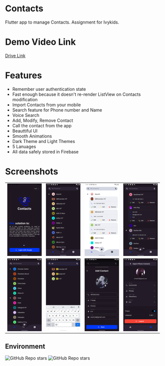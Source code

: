 # Contacts

Flutter app to manage Contacts. Assignment for Ivykids.

# Demo Video Link

[Drive Link](https://drive.google.com/file/d/1kT1-NFJzcB0tw_xto1dRXxbtAjx4SlZ3/view?usp=sharing)

# Features

- Remember user authentication state
- Fast enough because it doesn't re-render ListView on Contacts modification
- Import Contacts from your mobile
- Search feature for Phone number and Name
- Voice Search
- Add, Modify, Remove Contact
- Call the contact from the app
- Beauttiful UI
- Smooth Animations
- Dark Theme and Light Themes
- 5 Lanuages
- All data safely stored in Firebase

# Screenshots

| | | | |
| ------------- | ------------- | -------------- | -------------- |
| <img src="https://raw.githubusercontent.com/Prayag-X/Contacts/main/screenshots/0.png"> | <img src="https://raw.githubusercontent.com/Prayag-X/Contacts/main/screenshots/1.png"> | <img src="https://raw.githubusercontent.com/Prayag-X/Contacts/main/screenshots/2.png"> | <img src="https://raw.githubusercontent.com/Prayag-X/Contacts/main/screenshots/3.png"> |
| <img src="https://raw.githubusercontent.com/Prayag-X/Contacts/main/screenshots/4.png"> | <img src="https://raw.githubusercontent.com/Prayag-X/Contacts/main/screenshots/5.png"> | <img src="https://raw.githubusercontent.com/Prayag-X/Contacts/main/screenshots/6.png"> | <img src="https://raw.githubusercontent.com/Prayag-X/Contacts/main/screenshots/7.png"> |

## Environment
<img alt="GitHub Repo stars" src="https://img.shields.io/badge/flutter-v3.7.6%20stable-blue?color=00092a&labelColor=blue">
<img alt="GitHub Repo stars" src="https://img.shields.io/badge/dart-v2.19.3-blue?color=00092a&labelColor=blue">
